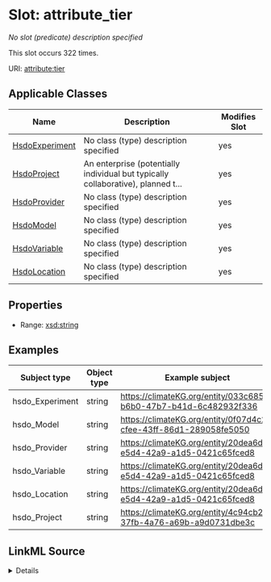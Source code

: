 

# Slot: attribute_tier


_No slot (predicate) description specified_






This slot occurs 322 times.


URI: [attribute:tier](http://attribute.org/tier)



<!-- no inheritance hierarchy -->





## Applicable Classes

| Name | Description | Modifies Slot |
| --- | --- | --- |
| [HsdoExperiment](../classes/HsdoExperiment.md) | No class (type) description specified |  yes  |
| [HsdoProject](../classes/HsdoProject.md) | An enterprise (potentially individual but typically collaborative), planned t... |  yes  |
| [HsdoProvider](../classes/HsdoProvider.md) | No class (type) description specified |  yes  |
| [HsdoModel](../classes/HsdoModel.md) | No class (type) description specified |  yes  |
| [HsdoVariable](../classes/HsdoVariable.md) | No class (type) description specified |  yes  |
| [HsdoLocation](../classes/HsdoLocation.md) | No class (type) description specified |  yes  |







## Properties

* Range: [xsd:string](http://www.w3.org/2001/XMLSchema#string)






## Examples

| Subject type | Object type | Example subject | Example object | Occurrences |
| --- | --- | --- | --- | --- |
| hsdo_Experiment | string | https://climateKG.org/entity/033c6854-b6b0-47b7-b41d-6c482932f336 | 2 | 322 |
| hsdo_Model | string | https://climateKG.org/entity/0f07d4c2-cfee-43ff-86d1-289058fe5050 | 1 | 4 |
| hsdo_Provider | string | https://climateKG.org/entity/20dea6db-e5d4-42a9-a1d5-0421c65fced8 | 1 | 2 |
| hsdo_Variable | string | https://climateKG.org/entity/20dea6db-e5d4-42a9-a1d5-0421c65fced8 | 1 | 5 |
| hsdo_Location | string | https://climateKG.org/entity/20dea6db-e5d4-42a9-a1d5-0421c65fced8 | 1 | 3 |
| hsdo_Project | string | https://climateKG.org/entity/4c94cb2e-37fb-4a76-a69b-a9d0731dbe3c | 1 | 4 |




## LinkML Source

<details>

```yaml
name: attribute_tier
annotations:
  count:
    tag: count
    value: 322
description: No slot (predicate) description specified
examples:
- description: hsdo_Experiment→string
  object:
    example_object: '2'
    example_object_type: string
    example_predicate: attribute:tier
    example_subject: https://climateKG.org/entity/033c6854-b6b0-47b7-b41d-6c482932f336
    example_subject_type: hsdo_Experiment
- description: hsdo_Model→string
  object:
    example_object: '1'
    example_object_type: string
    example_predicate: attribute:tier
    example_subject: https://climateKG.org/entity/0f07d4c2-cfee-43ff-86d1-289058fe5050
    example_subject_type: hsdo_Model
- description: hsdo_Provider→string
  object:
    example_object: '1'
    example_object_type: string
    example_predicate: attribute:tier
    example_subject: https://climateKG.org/entity/20dea6db-e5d4-42a9-a1d5-0421c65fced8
    example_subject_type: hsdo_Provider
- description: hsdo_Variable→string
  object:
    example_object: '1'
    example_object_type: string
    example_predicate: attribute:tier
    example_subject: https://climateKG.org/entity/20dea6db-e5d4-42a9-a1d5-0421c65fced8
    example_subject_type: hsdo_Variable
- description: hsdo_Location→string
  object:
    example_object: '1'
    example_object_type: string
    example_predicate: attribute:tier
    example_subject: https://climateKG.org/entity/20dea6db-e5d4-42a9-a1d5-0421c65fced8
    example_subject_type: hsdo_Location
- description: hsdo_Project→string
  object:
    example_object: '1'
    example_object_type: string
    example_predicate: attribute:tier
    example_subject: https://climateKG.org/entity/4c94cb2e-37fb-4a76-a69b-a9d0731dbe3c
    example_subject_type: hsdo_Project
from_schema: climatepub4-kg
rank: 1000
slot_uri: attribute:tier
alias: attribute_tier
domain_of:
- hsdo_Experiment
- hsdo_Location
- hsdo_Model
- hsdo_Project
- hsdo_Provider
- hsdo_Variable
range: string

```
</details>